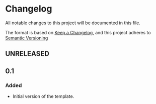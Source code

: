 # Changelog
All notable changes to this project will be documented in this file.

The format is based on [Keep a Changelog](https://keepachangelog.com/en/1.1.0),
and this project adheres to [Semantic Versioning](https://semver.org) 

<!--
## UNRELEASED
### Added
### Changed
### Deprecated
### Removed
### Fixed
### Security
-->

## UNRELEASED
## 0.1
### Added
- Initial version of the template.